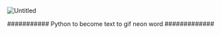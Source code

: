 
![Untitled](https://github.com/user-attachments/assets/4c9c7b64-34ef-4e57-bdc6-3d6c8bf64eff)







########### Python to become text to gif neon word #############
